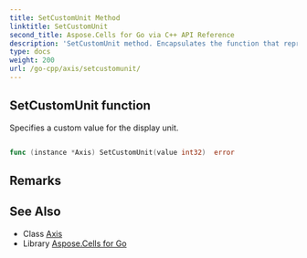 ```yaml
---
title: SetCustomUnit Method 
linktitle: SetCustomUnit
second_title: Aspose.Cells for Go via C++ API Reference
description: 'SetCustomUnit method. Encapsulates the function that represents setcustomunit in Go.'
type: docs
weight: 200
url: /go-cpp/axis/setcustomunit/
---
```


## SetCustomUnit function

Specifies a custom value for the display unit.

```go

func (instance *Axis) SetCustomUnit(value int32)  error

```

## Remarks


## See Also

* Class [Axis](../)
* Library [Aspose.Cells for Go](../../)
